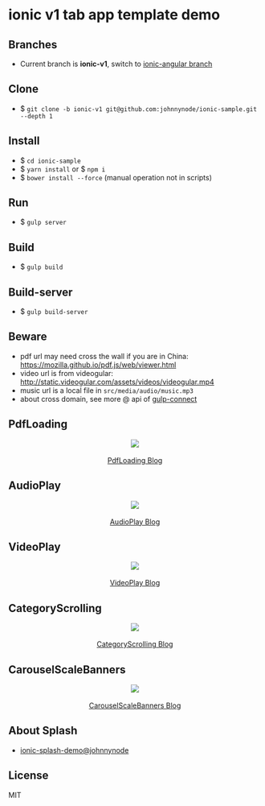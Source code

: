 # ionic v1 tab app template demo

## Branches

- Current branch is **ionic-v1**, switch to [ionic-angular branch](https://github.com/johnnynode/ionic-samples/tree/ionic-angular)

## Clone

- $ `git clone -b ionic-v1 git@github.com:johnnynode/ionic-sample.git  --depth 1`

## Install

- $ `cd ionic-sample`
- $ `yarn install` or $ `npm i`
- $ `bower install --force` (manual operation not in scripts)

## Run

- $ `gulp server` 

## Build

- $ `gulp build`

## Build-server

- $ `gulp build-server`

## Beware

- pdf url may need cross the wall if you are in China: https://mozilla.github.io/pdf.js/web/viewer.html 
- video url is from videogular: http://static.videogular.com/assets/videos/videogular.mp4
- music url is a local file in `src/media/audio/music.mp3`
- about cross domain, see more @ api of [gulp-connect](https://github.com/AveVlad/gulp-connect)

## PdfLoading

<div align=center>
  <img src="./screenshot/pdf.gif"/>
  <br />
  <br />
  <a target="_blank" href="http://blog.csdn.net/tyro_java/article/details/73058952">PdfLoading Blog</a>
</div>

## AudioPlay

<div align=center>
  <img src="./screenshot/audio.gif"/>
  <br />
  <br />
  <a target="_blank" href="http://blog.csdn.net/tyro_java/article/details/73043991">AudioPlay Blog</a>
</div>

## VideoPlay

<div align=center>
  <img src="./screenshot/video.gif"/>
  <br />
  <br />
  <a target="_blank" href="http://blog.csdn.net/tyro_java/article/details/73040008">VideoPlay Blog</a>
</div>

## CategoryScrolling

<div align=center>
  <img src="./screenshot/cate.gif"/>
  <br />
  <br />
  <a target="_blank" href="http://blog.csdn.net/tyro_java/article/details/77622455">CategoryScrolling Blog</a>
</div>

## CarouselScaleBanners

<div align=center>
  <img src="./screenshot/scaleBanners.gif"/>
  <br />
  <br />
  <a target="_blank" href="http://blog.csdn.net/tyro_java/article/details/77937586">CarouselScaleBanners Blog</a>
</div>

## About Splash

- [ionic-splash-demo@johnnynode](https://github.com/johnnynode/ionic-splash-demo)

## License

MIT